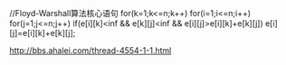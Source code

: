 //Floyd-Warshall算法核心语句
for(k=1;k<=n;k++)
  for(i=1;i<=n;i++)
      for(j=1;j<=n;j++)
        if(e[i][k]<inf && e[k][j]<inf && e[i][j]>e[i][k]+e[k][j])
            e[i][j]=e[i][k]+e[k][j];

http://bbs.ahalei.com/thread-4554-1-1.html
